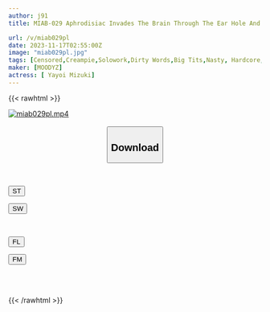 ```yaml
---
author: j91
title: MIAB-029 Aphrodisiac Invades The Brain Through The Ear Hole And Makes The Brain Juice Slosh And Echo To The Dick. Hallucination And Auditory Sensation Sex Trip Brain Creampie Mizuki Yayoi

url: /v/miab029pl
date: 2023-11-17T02:55:00Z
image: "miab029pl.jpg"
tags: [Censored,Creampie,Solowork,Dirty Words,Big Tits,Nasty, Hardcore,Subjectivity	 ]
maker: [MOODYZ]
actress: [ Yayoi Mizuki]
---
```



{{< rawhtml >}}

<div class="video" data-videoid="bKJx4aPv42hPa40">
    <a href="javascript:;">
        <img src="https://my.j91.asia/v/miab029pl/miab029pl.jpg" width="WIDTH" height="HEIGHT" alt="miab029pl.mp4" loading="lazy">
    </a>
</div>

<script type="text/javascript" src="https://j91.asia/asset/on-demand-st.js"></script>

<br>
  <link rel="stylesheet" href="https://j91.asia/asset/bs5.css">
  
  <center>
  <button class="btn btn-primary" type="button" data-bs-toggle="collapse" data-bs-target=".multi-collapse" aria-expanded="false" aria-controls="multiCollapseExample1 multiCollapseExample2"><h2>Download</h2></button></center>
</p>
<div class="row">
  <div class="col">
    <div class="collapse multi-collapse" id="multiCollapseExample1">
      <div class="card card-body">
	      	      <br>
<div class="buttons">  
<p><a href="https://streamtape.to/v/bKJx4aPv42hPa40" target="_blank"><button class="btn-hover color-3"><i class="fa fa-download"></i> ST</button></a></p>
<p><a href="https://sfastwish.com/3x8044cjuztp" target="_blank"><button class="btn-hover color-2"><i class="fa fa-download"></i> SW</button></a></p></div>
    </div>
  </div>
</div>
  <div class="col">
    <div class="collapse multi-collapse" id="multiCollapseExample2">
      <div class="card card-body">
	      <br>
<div class="buttons">
<p><a href="javascript:;" target="_blank"><button class="btn-hover color-9"><i class="fa fa-download"></i> FL</button></a></p>
<p><a href="javascript:;" target="_blank"><button class="btn-hover color-8"><i class="fa fa-download"></i> FM</button></a></p></div>
<br><br>
      </div>
    </div>
  </div>
</div>

{{< /rawhtml >}}
